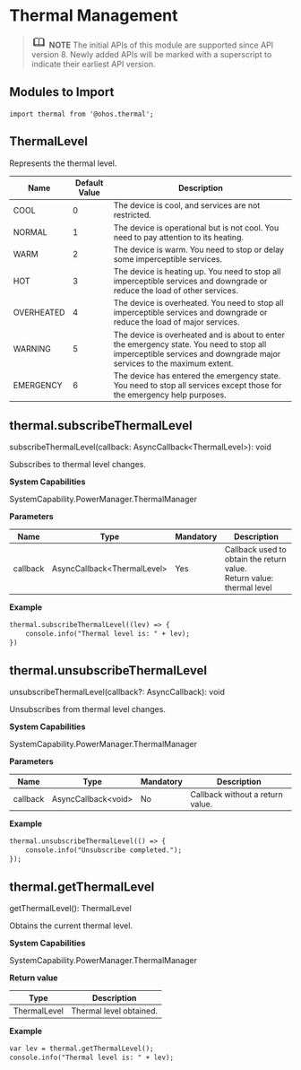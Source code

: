 # Thermal Management

> ![icon-note.gif](public_sys-resources/icon-note.gif) **NOTE**
> The initial APIs of this module are supported since API version 8. Newly added APIs will be marked with a superscript to indicate their earliest API version.


## Modules to Import

```
import thermal from '@ohos.thermal';
```


## ThermalLevel

Represents the thermal level.

| Name| Default Value| Description|
| -------- | -------- | -------- |
| COOL | 0 | The device is cool, and services are not restricted.|
| NORMAL | 1 | The device is operational but is not cool. You need to pay attention to its heating.|
| WARM | 2 | The device is warm. You need to stop or delay some imperceptible services.|
| HOT | 3 | The device is heating up. You need to stop all imperceptible services and downgrade or reduce the load of other services.|
| OVERHEATED | 4 | The device is overheated. You need to stop all imperceptible services and downgrade or reduce the load of major services.|
| WARNING | 5 | The device is overheated and is about to enter the emergency state. You need to stop all imperceptible services and downgrade major services to the maximum extent.|
| EMERGENCY | 6 | The device has entered the emergency state. You need to stop all services except those for the emergency help purposes.|


## thermal.subscribeThermalLevel

subscribeThermalLevel(callback: AsyncCallback&lt;ThermalLevel&gt;): void

Subscribes to thermal level changes.

**System Capabilities**

SystemCapability.PowerManager.ThermalManager

**Parameters**

| Name| Type| Mandatory| Description|
| -------- | -------- | -------- | -------- |
| callback | AsyncCallback&lt;ThermalLevel&gt; | Yes| Callback used to obtain the return value. <br/>Return value: thermal level|

**Example**

```
thermal.subscribeThermalLevel((lev) => {
    console.info("Thermal level is: " + lev);
})
```

## thermal.unsubscribeThermalLevel

unsubscribeThermalLevel(callback?: AsyncCallback<void>): void

Unsubscribes from thermal level changes.

**System Capabilities**

SystemCapability.PowerManager.ThermalManager

**Parameters**

| Name| Type| Mandatory| Description|
| -------- | -------- | -------- | -------- |
| callback | AsyncCallback&lt;void&gt; | No| Callback without a return value.|

**Example**

```
thermal.unsubscribeThermalLevel(() => {
    console.info("Unsubscribe completed.");
});
```

## thermal.getThermalLevel

getThermalLevel(): ThermalLevel

Obtains the current thermal level.

**System Capabilities**

SystemCapability.PowerManager.ThermalManager

**Return value**

| Type| Description|
| -------- | -------- |
| ThermalLevel | Thermal level obtained.|

**Example**

```
var lev = thermal.getThermalLevel();
console.info("Thermal level is: " + lev);
```
